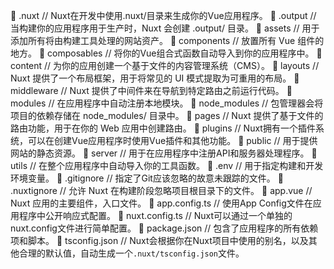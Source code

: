 📁 .nuxt // Nuxt在开发中使用.nuxt/目录来生成你的Vue应用程序。
📁 .output // 当构建你的应用程序用于生产时，Nuxt 会创建 .output/ 目录。
📁 assets // 用于添加所有将由构建工具处理的网站资产。
📁 components // 放置所有 Vue 组件的地方。
📁 composables // 将你的Vue组合式函数自动导入到你的应用程序中。
📁 content // 为你的应用创建一个基于文件的内容管理系统（CMS）。
📁 layouts // Nuxt 提供了一个布局框架，用于将常见的 UI 模式提取为可重用的布局。
📁 middleware // Nuxt 提供了中间件来在导航到特定路由之前运行代码。
📁 modules // 在应用程序中自动注册本地模块。
📁 node_modules // 包管理器会将项目的依赖存储在 node_modules/ 目录中。
📁 pages // Nuxt 提供了基于文件的路由功能，用于在你的 Web 应用中创建路由。
📁 plugins // Nuxt拥有一个插件系统，可以在创建Vue应用程序时使用Vue插件和其他功能。
📁 public // 用于提供网站的静态资源。
📁 server // 用于在应用程序中注册API和服务器处理程序。
📁 utils // 在整个应用程序中自动导入你的工具函数。
📄 .env // 用于指定构建和开发环境变量。
📄 .gitignore // 指定了Git应该忽略的故意未跟踪的文件。
📄 .nuxtignore // 允许 Nuxt 在构建阶段忽略项目根目录下的文件。
📄 app.vue // Nuxt 应用的主要组件，入口文件。
📄 app.config.ts // 使用App Config文件在应用程序中公开响应式配置。
📄 nuxt.config.ts // Nuxt可以通过一个单独的nuxt.config文件进行简单配置。
📄 package.json // 包含了应用程序的所有依赖项和脚本。
📄 tsconfig.json // Nuxt会根据你在Nuxt项目中使用的别名，以及其他合理的默认值，自动生成一个`.nuxt/tsconfig.json`文件。
